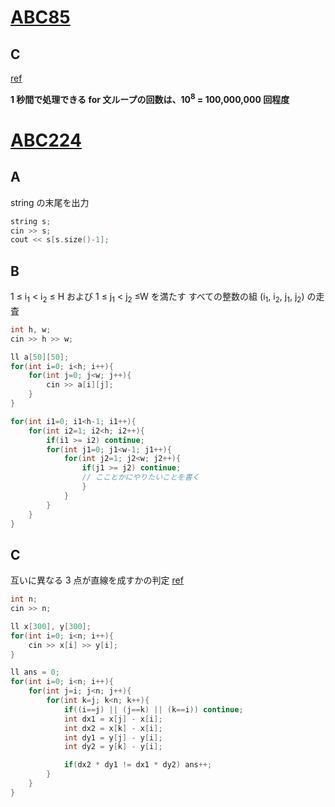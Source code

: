 # [ABC85](https://atcoder.jp/contests/abc085)

## C

[ref](https://qiita.com/drken/items/fd4e5e3630d0f5859067#%E7%AC%AC-8-%E5%95%8F--abc-085-c---otoshidama-300-%E7%82%B9)

**1 秒間で処理できる for 文ループの回数は、10<sup>8</sup> = 100,000,000 回程度**

# [ABC224](https://atcoder.jp/contests/abc224)

## A
string の末尾を出力

```cpp
string s;
cin >> s;
cout << s[s.size()-1];
```

## B

1 ≤ i<sub>1</sub> < i<sub>2</sub> ≤ H および 1 ≤ j<sub>1</sub> < j<sub>2</sub> ≤W を満たす
すべての整数の組 (i<sub>1</sub>, i<sub>2</sub>, j<sub>1</sub>, j<sub>2</sub>) の走査

```cpp
int h, w;
cin >> h >> w;

ll a[50][50];
for(int i=0; i<h; i++){
    for(int j=0; j<w; j++){
        cin >> a[i][j];
    }
}

for(int i1=0; i1<h-1; i1++){
    for(int i2=1; i2<h; i2++){
        if(i1 >= i2) continue;
        for(int j1=0; j1<w-1; j1++){
            for(int j2=1; j2<w; j2++){
                if(j1 >= j2) continue;
                // こことかにやりたいことを書く
                }
            }
        }
    }
}
```

## C
互いに異なる 3 点が直線を成すかの判定
[ref](https://qiita.com/tydesign/items/ab8a5ae52eb9c50ad26a)

```cpp
int n;
cin >> n;

ll x[300], y[300];
for(int i=0; i<n; i++){
    cin >> x[i] >> y[i];
}

ll ans = 0;
for(int i=0; i<n; i++){
    for(int j=i; j<n; j++){
        for(int k=j; k<n; k++){
            if((i==j) || (j==k) || (k==i)) continue;
            int dx1 = x[j] - x[i];
            int dx2 = x[k] - x[i];
            int dy1 = y[j] - y[i];
            int dy2 = y[k] - y[i];

            if(dx2 * dy1 != dx1 * dy2) ans++;
        }
    }
}
```
